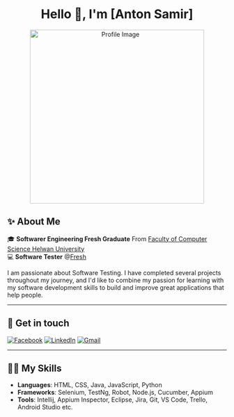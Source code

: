 <!-- Header -->
<h1 align="center">Hello 👋, I'm [Anton Samir]</h1>

<!-- Image -->
<p align="center">
  <img src="https://github.com/yourusername/yourusername/assets/yourimage.png" alt="Profile Image" width="400"/>
</p>

<!-- About Me Section -->
## ✨ About Me

🎓 **Softwarer Engineering Fresh Graduate** From [Faculty of Computer Science Helwan University](http://safcai.helwan.edu.eg/index.php/ar/)  
💻 **Software Tester** @[Fresh](https://fresh.com.eg/ar/)

I am passionate about Software Testing. I have completed several projects throughout my journey, and I'd like to combine my passion for learning with my software development skills to build and improve great applications that help people.

---

## 💬 Get in touch  

[![Facebook](https://img.shields.io/badge/Facebook-1877F2?logo=facebook&logoColor=white)](https://www.facebook.com/anton.samir.161)
[![LinkedIn](https://img.shields.io/badge/LinkedIn-0077B5?logo=linkedin&logoColor=white)](https://www.linkedin.com/in/anton-samir/)
[![Gmail](https://img.shields.io/badge/Gmail-D14836?logo=gmail&logoColor=white)](antonsamir882@gmail.com)

---

## 🧑‍💻 My Skills

- **Languages**: HTML, CSS, Java, JavaScript, Python  
- **Frameworks**: Selenium, TestNg, Robot, Node.js, Cucumber, Appium 
- **Tools**: Intellij, Appium Inspector, Eclipse, Jira, Git, VS Code, Trello, Android Studio  etc.
